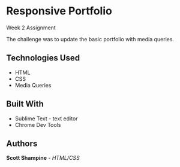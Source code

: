 # Responsive Portfolio

Week 2 Assignment

The challenge was to update the basic portfolio with media queries.

## Technologies Used

* HTML
* CSS
* Media Queries

## Built With

* Sublime Text - text editor
* Chrome Dev Tools

## Authors

**Scott Shampine** - *HTML/CSS*
